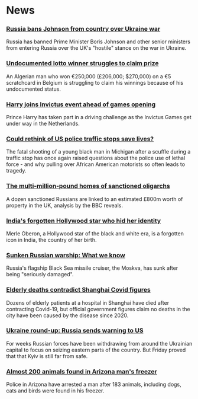 # News
### [Russia bans Johnson from country over Ukraine war](https://www.bbc.com/news/world-europe-61126391)
Russia has banned Prime Minister Boris Johnson and other senior ministers from entering Russia over the UK's "hostile" stance on the war in Ukraine.
### [Undocumented lotto winner struggles to claim prize](https://www.bbc.com/news/world-europe-61120574)
An Algerian man who won €250,000 (£206,000; $270,000) on a €5 scratchcard in Belgium is struggling to claim his winnings because of his undocumented status.
### [Harry joins Invictus event ahead of games opening](https://www.bbc.com/news/uk-61127890)
Prince Harry has taken part in a driving challenge as the Invictus Games get under way in the Netherlands.
### [Could rethink of US police traffic stops save lives?](https://www.bbc.com/news/world-us-canada-61123590)
The fatal shooting of a young black man in Michigan after a scuffle during a traffic stop has once again raised questions about the police use of lethal force - and why pulling over African American motorists so often leads to tragedy.
### [The multi-million-pound homes of sanctioned oligarchs](https://www.bbc.com/news/world-europe-61080536)
A dozen sanctioned Russians are linked to an estimated £800m worth of property in the UK, analysis by the BBC reveals. 
### [India's forgotten Hollywood star who hid her identity](https://www.bbc.com/news/world-asia-india-61079732)
Merle Oberon, a Hollywood star of the black and white era, is a forgotten icon in India, the country of her birth.
### [Sunken Russian warship: What we know](https://www.bbc.com/news/world-europe-61103927)
Russia's flagship Black Sea missile cruiser, the Moskva, has sunk after being "seriously damaged". 
### [Elderly deaths contradict Shanghai Covid figures](https://www.bbc.com/news/world-asia-china-61117738)
Dozens of elderly patients at a hospital in Shanghai have died after contracting Covid-19, but official government figures claim no deaths in the city have been caused by the disease since 2020.
### [Ukraine round-up: Russia sends warning to US](https://www.bbc.com/news/world-europe-61122074)
For weeks Russian forces have been withdrawing from around the Ukrainian capital to focus on seizing eastern parts of the country. But Friday proved that that Kyiv is still far from safe. 
### [Almost 200 animals found in Arizona man's freezer](https://www.bbc.com/news/world-us-canada-61122990)
Police in Arizona have arrested a man after 183 animals, including dogs, cats and birds were found in his freezer.
